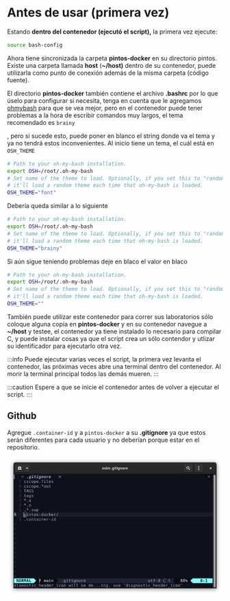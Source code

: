 # Antes de usar (primera vez)

Estando **dentro del contenedor (ejecutó el script),** la primera vez ejecute:

```bash
source bash-config
```

Ahora tiene sincronizada la carpeta **pintos-docker** en su directorio pintos. Existe una carpeta llamada **host** (**\~/host)** dentro de su contenedor, puede utilizarla como punto de conexión además de la misma carpeta (código fuente).

El directorio **pintos-docker** también contiene el archivo **.bashrc** por lo que úselo para configurar si necesita, tenga en cuenta que le agregamos [ohmybash](https://github.com/ohmybash/oh-my-bash) para que se vea mejor, pero en el contenedor puede tener problemas a la hora de escribir comandos muy largos, el
tema recomendado es `brainy`

, pero si sucede esto, puede poner en blanco el string donde va el tema y ya no tendrá estos inconvenientes. Al inicio tiene un tema, el cuál está en `OSH_THEME`

```bash {5} title="~/.bashrc (original)" showLineNumbers
# Path to your oh-my-bash installation.
export OSH=/root/.oh-my-bash
# Set name of the theme to load. Optionally, if you set this to "random"
# it'll load a random theme each time that oh-my-bash is loaded.
OSH_THEME="font"
```

Debería queda similar a lo siguiente

```bash {5} title="~/.bashrc (después)" showLineNumbers
# Path to your oh-my-bash installation.
export OSH=/root/.oh-my-bash
# Set name of the theme to load. Optionally, if you set this to "random"
# it'll load a random theme each time that oh-my-bash is loaded.
OSH_THEME="brainy"
```

Si aún sigue teniendo problemas deje en blaco el valor en blaco

```bash {5} title="~/.bashrc" showLineNumbers
# Path to your oh-my-bash installation.
export OSH=/root/.oh-my-bash
# Set name of the theme to load. Optionally, if you set this to "random"
# it'll load a random theme each time that oh-my-bash is loaded.
OSH_THEME=""
```

También puede utilizar este contenedor para correr sus laboratorios sólo coloque alguna copia en **pintos-docker** y en su contenedor navegue a **\~/host** y testee, el contenedor ya tiene instalado lo necesario para compilar C, y puede instalar cosas ya que el script crea un sólo contendor y utlizar su identificador para ejecutarlo otra vez.

:::info
Puede ejecutar varias veces el script, la primera vez levanta el contenedor, las próximas veces abre una terminal dentro del contenedor. Al morir la terminal principal todos las demás mueren.
:::

:::caution
Espere a que se inicie el contenedor antes de volver a ejecutar el script.
:::

## Github

Agregue `.container-id` y a `pintos-docker` a su **.gitignore** ya que estos serán diferentes para cada usuario y no deberían porque estar en el repositorio.

![image](assets/gitignore.png)
